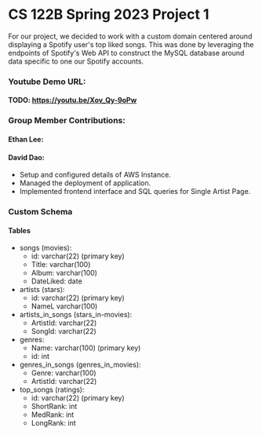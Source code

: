 # CS 122B Spring 2023 Project 1
For our project, we decided to work with a custom domain centered around displaying
a Spotify user's top liked songs. This was done by leveraging the endpoints of 
Spotify's Web API to construct the MySQL database around data specific to one our Spotify accounts.
 
### Youtube Demo URL:
#### TODO: https://youtu.be/Xov_Qy-9oPw

### Group Member Contributions:
#### Ethan Lee:

#### David Dao:

- Setup and configured details of AWS Instance.
- Managed the deployment of application.
- Implemented frontend interface and SQL queries for Single Artist Page.

### Custom Schema
#### Tables
- songs (movies):
    - id: varchar(22) (primary key)
    - Title: varchar(100)
    - Album: varchar(100)
    - DateLiked: date
- artists (stars):
    - id: varchar(22) (primary key)
    - NameL varchar(100)
- artists_in_songs (stars_in-movies):
    - ArtistId: varchar(22)
    - SongId: varchar(22)
- genres:
    - Name: varchar(100) (primary key)
    - id: int
- genres_in_songs (genres_in_movies):
    - Genre: varchar(100)
    - ArtistId: varchar(22)
- top_songs (ratings):
    - id: varchar(22) (primary key)
    - ShortRank: int
    - MedRank: int
    - LongRank: int